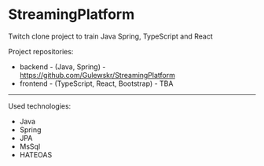 # StreamingPlatform
Twitch clone project to train Java Spring, TypeScript and React

Project repositories:
* backend - (Java, Spring) - https://github.com/Gulewskr/StreamingPlatform
* frontend - (TypeScript, React, Bootstrap) - TBA

___
Used technologies:
* Java
* Spring
* JPA
* MsSql
* HATEOAS
